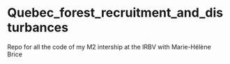 # Quebec_forest_recruitment_and_disturbances
 Repo for all the code of my M2 intership at the IRBV with Marie-Hélène Brice
